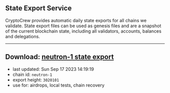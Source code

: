 ## State Export Service
CryptoCrew provides automatic daily state exports for all chains we validate. State export files can be used as genesis files and are a snapshot of the current blockchain state, including all validators, accounts, balances and delegations.

---
**Download: [neutron-1 state export](https://dl.ccvalidators.com/SERVICE/neutron/neutron-1_export_3020101.json)**
---

- last updated: Sun Sep 17 2023 14:19:19
- chain id: `neutron-1`
- export height: `3020101`
- use for: airdrops, local tests, chain recovery
